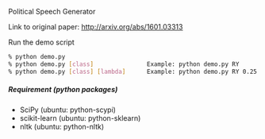Political Speech Generator

Link to original paper: http://arxiv.org/abs/1601.03313

Run the demo script

```sh
% python demo.py
% python demo.py [class]               Example: python demo.py RY
% python demo.py [class] [lambda]      Example: python demo.py RY 0.25
```

##### Requirement (python packages)
  - SciPy (ubuntu: python-scypi)
  - scikit-learn (ubuntu: python-sklearn)
  - nltk (ubuntu: python-nltk)
